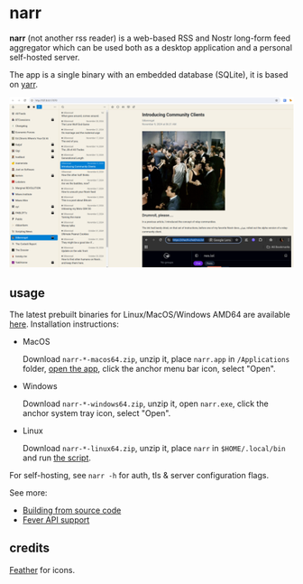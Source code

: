 # narr

**narr** (not another rss reader) is a web-based RSS and Nostr long-form feed aggregator
which can be used both as a desktop application and a personal self-hosted server.

The app is a single binary with an embedded database (SQLite), it is based on [yarr](https://github.com/nkanaev/yarr).

![screenshot](etc/promo.png)

## usage

The latest prebuilt binaries for Linux/MacOS/Windows AMD64 are available
[here](https://github.com/fiatjaf/narr/releases/latest). Installation instructions:

* MacOS

  Download `narr-*-macos64.zip`, unzip it, place `narr.app` in `/Applications` folder, [open the app][macos-open], click the anchor menu bar icon, select "Open".

* Windows

  Download `narr-*-windows64.zip`, unzip it, open `narr.exe`, click the anchor system tray icon, select "Open".

* Linux

  Download `narr-*-linux64.zip`, unzip it, place `narr` in `$HOME/.local/bin`
and run [the script](etc/install-linux.sh).

[macos-open]: https://support.apple.com/en-gb/guide/mac-help/mh40616/mac

For self-hosting, see `narr -h` for auth, tls & server configuration flags.

See more:

* [Building from source code](doc/build.md)
* [Fever API support](doc/fever.md)

## credits

[Feather](http://feathericons.com/) for icons.
